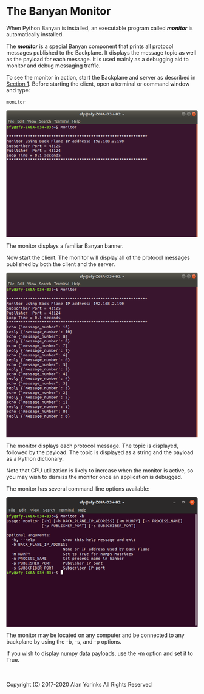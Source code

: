 # The Banyan Monitor

When Python Banyan is installed, an executable program called
***monitor*** is automatically installed.

The ***monitor*** is a special Banyan component that prints all protocol
messages published to the Backplane. It displays the message topic as well
as the payload for each message. It is used mainly as a debugging aid to monitor and
debug messaging traffic.

To see the monitor in action, start the Backplane and server as described
in [Section 1](../example1). Before starting the client, open
a terminal or command window and type:

```
monitor
```

<img align="center" src="../images/monitor1.png">

The monitor displays a familiar Banyan banner.

Now start the client. The monitor will display all of the protocol messages
published by both the client and the server.

<img align="center" src="../images/monitor2.png">

The monitor displays each protocol message. The topic is displayed, followed by
the payload. The topic is displayed as a string and the payload as a Python dictionary.

Note that CPU utilization is likely to increase when the monitor is active, 
so you may wish to dismiss the monitor once an application is debugged.

The monitor has several command-line options available:

<img align="center" src="../images/monitor_h.png">

The monitor may be located on any computer and be connected
 to any backplane by using the -b, -s, and -p options. 

If you wish to display numpy data payloads, use the -m option and set it
to True.

<br>
<br>
Copyright (C) 2017-2020 Alan Yorinks All Rights Reserved